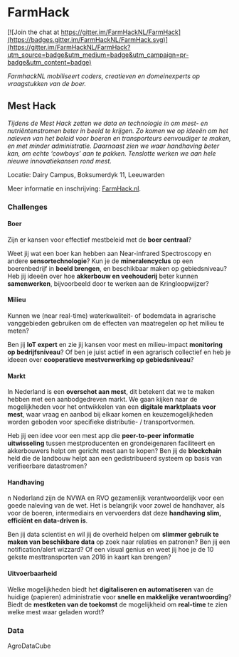 # FarmHack

[![Join the chat at https://gitter.im/FarmHackNL/FarmHack](https://badges.gitter.im/FarmHackNL/FarmHack.svg)](https://gitter.im/FarmHackNL/FarmHack?utm_source=badge&utm_medium=badge&utm_campaign=pr-badge&utm_content=badge)

_FarmhackNL mobiliseert coders, creatieven en domeinexperts op vraagstukken van de boer._

## Mest Hack

*Tijdens de Mest Hack zetten we data en technologie in om mest- en nutriëntenstromen beter in beeld te krijgen. Zo komen we op ideeën om het naleven van het beleid voor boeren en transporteurs eenvoudiger te maken, en met minder administratie. Daarnaast zien we waar handhaving beter kan, om echte ‘cowboys’ aan te pakken. Tenslotte werken we aan hele nieuwe innovatiekansen rond mest.*

Locatie: Dairy Campus, Boksumerdyk 11, Leeuwarden

Meer informatie en inschrijving: [FarmHack.nl](http://www.farmhack.nl/activiteiten/mesthack/).

### Challenges

#### Boer

Zijn er kansen voor effectief mestbeleid met de **boer centraal**? 

Weet jij wat een boer kan hebben aan Near-infrared Spectroscopy en andere **sensortechnologie**? Kun je de **mineralencyclus** op een boerenbedrijf in **beeld brengen**, en beschikbaar maken op gebiedsniveau? Heb jij ideeën over hoe **akkerbouw en veehouderij** beter kunnen **samenwerken**, bijvoorbeeld door te werken aan de Kringloopwijzer?

#### Milieu

Kunnen we (near real-time) waterkwaliteit- of bodemdata in agrarische vanggebieden gebruiken om de effecten van maatregelen op het milieu te meten?

Ben jij **IoT expert** en zie jij kansen voor mest en milieu-impact **monitoring op bedrijfsniveau**? Of ben je juist actief in een agrarisch collectief en heb je ideeen over **cooperatieve mestverwerking op gebiedsniveau**?

#### Markt

In Nederland is een **overschot aan mest**, dit betekent dat we te maken hebben met een aanbodgedreven markt. We gaan kijken naar de mogelijkheden voor het ontwikkelen van een **digitale marktplaats voor mest**, waar vraag en aanbod bij elkaar komen en keuzemogelijkheden worden geboden voor specifieke distributie- / transportvormen. 

Heb jij een idee voor een mest app die **peer-to-peer informatie uitwisseling** tussen mestproducenten en grondeigenaren faciliteert en akkerbouwers helpt om gericht mest aan te kopen? Ben jij de **blockchain** held die de landbouw helpt aan een gedistribueerd systeem op basis van verifieerbare datastromen?

#### Handhaving
n Nederland zijn de NVWA en RVO gezamenlijk verantwoordelijk voor een goede naleving van de wet. Het is belangrijk voor zowel de handhaver, als voor de boeren, intermediairs en vervoerders dat deze **handhaving slim, efficiënt en data-driven is**.

Ben jij data scientist en wil jij de overheid helpen om **slimmer gebruik te maken van beschikbare data** op zoek naar relaties en patronen? Ben jij een notification/alert wizzard? Of een visual genius en weet jij hoe je de 10 gekste mesttransporten van 2016 in kaart kan brengen?

#### Uitvoerbaarheid

Welke mogelijkheden biedt het **digitaliseren en automatiseren** van de huidige (papieren) administratie voor **snelle en makkelijke verantwoording**? Biedt de **mestketen van de toekomst** de mogelijkheid om **real-time** te zien welke mest waar geladen wordt?

### Data

AgroDataCube
